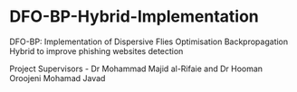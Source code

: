 # DFO-BP-Hybrid-Implementation
DFO-BP: Implementation of Dispersive Flies Optimisation Backpropagation Hybrid to improve phishing websites detection

Project Supervisors - Dr Mohammad Majid al-Rifaie and Dr Hooman Oroojeni Mohamad Javad
